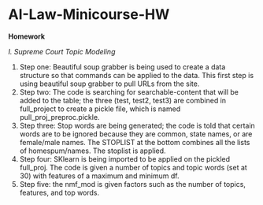 # AI-Law-Minicourse-HW

**Homework**

_I. Supreme Court Topic Modeling_
1. Step one: Beautiful soup grabber is being used to create a data structure so that commands can be applied to the data. This first step is using beautiful soup grabber to pull URLs from the site. 
2. Step two: The code is searching for searchable-content that will be added to the table; the three (test, test2, test3) are combined in full_project to create a pickle file, which is named pull_proj_preproc.pickle.
3. Step three: Stop words are being generated; the code is told that certain words are to be ignored because they are common, state names, or are female/male names. The STOPLIST at the bottom combines all the lists of homespum/names. The stoplist is applied.
4. Step four: SKlearn is being imported to be applied on the pickled full_proj. The code is given a number of topics and topic words (set at 30) with features of a maximum and minimum df. 
5. Step five: the nmf_mod is given factors such as the number of topics, features, and top words.
